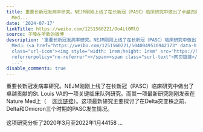 ```yaml
---
title: 重要长新冠发病率研究。NEJM刚刚上线了在长新冠（PASC）临床研究中做出了卓越贡献的St. Louis VA的一项关键临床队列研究。而其一项最新研究刚刚发表在Nature
  Med...
date: '2024-07-17'
linkTitle: https://weibo.com/1251560221/Oo4Lt0MlQ
source: 子陵在听歌的微博
description: '重要长新冠发病率研究。NEJM刚刚上线了在长新冠（PASC）临床研究中做出了卓越贡献的St. Louis VA的一项关键临床队列研究。而其一项最新研究刚刚发表在Nature
  Med上（<a href="https://weibo.com/1251560221/5040049510942173" data-hide=""><span
  class="url-icon"><img style="width: 1rem;height: 1rem" src="https://h5.sinaimg.cn/upload/2015/09/25/3/timeline_card_small_web_default.png"
  referrerpolicy="no-referrer"></span><span class="surl-text">网页链接</span></a>）。这项最新研究主要探讨了在Delta突变株之前、Delta和Omicron三个时期的PASC发生情况。<br><br>这项研究分析了2020年3月至2022年1月44158
  ...'
disable_comments: true
---
```

重要长新冠发病率研究。NEJM刚刚上线了在长新冠（PASC）临床研究中做出了卓越贡献的St. Louis VA的一项关键临床队列研究。而其一项最新研究刚刚发表在Nature Med上（<a href="https://weibo.com/1251560221/5040049510942173" data-hide=""><span class="url-icon"><img style="width: 1rem;height: 1rem" src="https://h5.sinaimg.cn/upload/2015/09/25/3/timeline_card_small_web_default.png" referrerpolicy="no-referrer"></span><span class="surl-text">网页链接</span></a>）。这项最新研究主要探讨了在Delta突变株之前、Delta和Omicron三个时期的PASC发生情况。<br><br>这项研究分析了2020年3月至2022年1月44158 ...